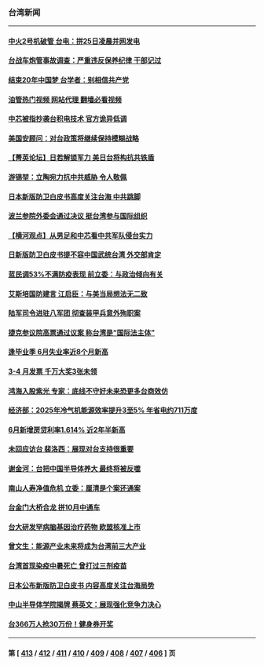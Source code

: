 ### 台湾新闻
---
#### [中火2号机破管 台电：拼25日凌晨并网发电](../../pages/ncid1349361/n13788084.md?07242045) 
#### [台战车炮管事故调查：严重违反保养纪律 干部记过](../../pages/ncid1349361/n13788086.md?07242045) 
#### [结束20年中国梦 台学者：别相信共产党](../../pages/ncid1349361/n13788074.md?07242045) 
#### [油管热门视频 网站代理 翻墙必看视频](http://209.222.30.114:81/youtube.html?07242045)
#### [中芯被指抄袭台积电技术 官方诡异低调](../../pages/ncid1349361/n13787259.md?07242045) 
#### [美国安顾问：对台政策将继续保持模糊战略](../../pages/ncid1349361/n13787883.md?07242045) 
#### [【菁英论坛】日若解锁军力 美日台将构抗共铁盾](../../pages/ncid1349361/n13787855.md?07242045) 
#### [游锡堃：立陶宛力抗中共威胁 令人敬佩](../../pages/ncid1349361/n13787724.md?07242045) 
#### [日本新版防卫白皮书高度关注台海 中共跳脚](../../pages/ncid1349361/n13787655.md?07242045) 
#### [波兰参院外委会通过决议 挺台湾参与国际组织](../../pages/ncid1349361/n13787471.md?07242045) 
#### [【横河观点】从男足和中芯看中共军队侵台实力](../../pages/ncid1349361/n13787463.md?07242045) 
#### [日新版防卫白皮书提不容中国武统台湾 外交部肯定](../../pages/ncid1349361/n13787187.md?07242045) 
#### [蓝民调53%不满防疫表现 前立委：与政治倾向有关](../../pages/ncid1349361/n13787256.md?07242045) 
#### [艾斯培国防建言 江启臣：与美当局想法无二致](../../pages/ncid1349361/n13787254.md?07242045) 
#### [陆军司令进驻八军团 彻查装甲兵意外殉职案](../../pages/ncid1349361/n13787255.md?07242045) 
#### [捷克参议院高票通过议案 称台湾是“国际法主体”](../../pages/ncid1349361/n13787188.md?07242045) 
#### [逢毕业季 6月失业率近8个月新高](../../pages/ncid1349361/n13787182.md?07242045) 
#### [3-4 月发票 千万大奖3张未领](../../pages/ncid1349361/n13787184.md?07242045) 
#### [鸿海入股紫光 专家：底线不守好未来恐更多台商效仿](../../pages/ncid1349361/n13787092.md?07242045) 
#### [经济部：2025年冷气机能源效率提升3至5% 年省电约711万度](../../pages/ncid1349361/n13787091.md?07242045) 
#### [6月新增房贷利率1.614% 近2年半新高](../../pages/ncid1349361/n13787166.md?07242045) 
#### [未回应访台 裴洛西：展现对台支持很重要](../../pages/ncid1349361/n13787067.md?07242045) 
#### [谢金河：台把中国半导体养大 最终将被反噬](../../pages/ncid1349361/n13787117.md?07242045) 
#### [南山人寿净值危机 立委：厘清是个案还通案](../../pages/ncid1349361/n13787115.md?07242045) 
#### [台金门大桥合龙 拼10月中通车](../../pages/ncid1349361/n13787150.md?07242045) 
#### [台大研发罕病脑基因治疗药物 欧盟核准上市](../../pages/ncid1349361/n13787069.md?07242045) 
#### [曾文生：能源产业未来将成为台湾前三大产业](../../pages/ncid1349361/n13787042.md?07242045) 
#### [台湾首现染疫中暑死亡 曾打过三剂疫苗](../../pages/ncid1349361/n13787072.md?07242045) 
#### [日本公布新版防卫白皮书 内容高度关注台海局势](../../pages/ncid1349361/n13787084.md?07242045) 
#### [中山半导体学院揭牌 蔡英文：展现强化竞争力决心](../../pages/ncid1349361/n13787019.md?07242045) 
#### [台366万人抢30万份！健身券开奖](../../pages/ncid1349361/n13787073.md?07242045) 

---
#### 第 [ [413](./413.md?07242045) / [412](./412.md?07242045) / [411](./411.md?07242045) / [410](./410.md?07242045) / [409](./409.md?07242045) / [408](./408.md?07242045) / [407](./407.md?07242045) / [406](./406.md?07242045) ] 页
